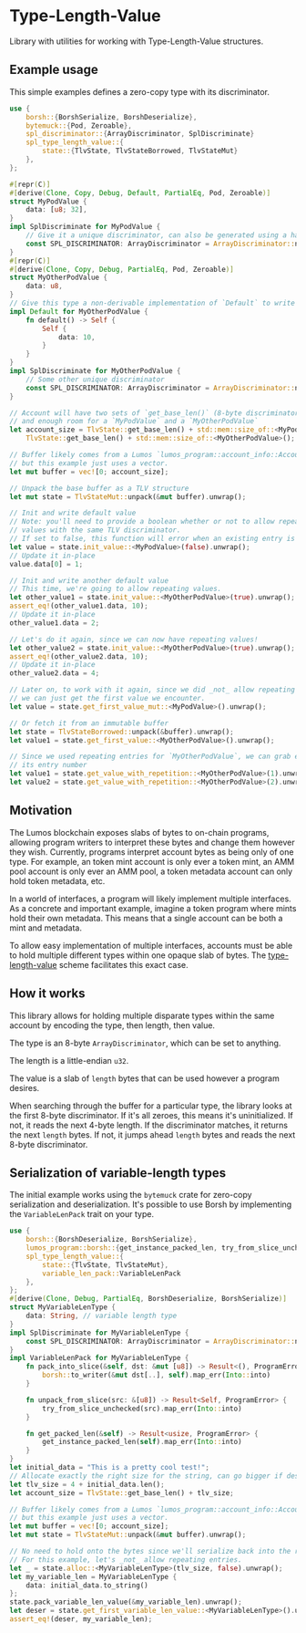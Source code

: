 # Type-Length-Value

Library with utilities for working with Type-Length-Value structures.

## Example usage

This simple examples defines a zero-copy type with its discriminator.

```rust
use {
    borsh::{BorshSerialize, BorshDeserialize},
    bytemuck::{Pod, Zeroable},
    spl_discriminator::{ArrayDiscriminator, SplDiscriminate}
    spl_type_length_value::{
        state::{TlvState, TlvStateBorrowed, TlvStateMut}
    },
};

#[repr(C)]
#[derive(Clone, Copy, Debug, Default, PartialEq, Pod, Zeroable)]
struct MyPodValue {
    data: [u8; 32],
}
impl SplDiscriminate for MyPodValue {
    // Give it a unique discriminator, can also be generated using a hash function
    const SPL_DISCRIMINATOR: ArrayDiscriminator = ArrayDiscriminator::new([1; ArrayDiscriminator::LENGTH]);
}
#[repr(C)]
#[derive(Clone, Copy, Debug, PartialEq, Pod, Zeroable)]
struct MyOtherPodValue {
    data: u8,
}
// Give this type a non-derivable implementation of `Default` to write some data
impl Default for MyOtherPodValue {
    fn default() -> Self {
        Self {
            data: 10,
        }
    }
}
impl SplDiscriminate for MyOtherPodValue {
    // Some other unique discriminator
    const SPL_DISCRIMINATOR: ArrayDiscriminator = ArrayDiscriminator::new([2; ArrayDiscriminator::LENGTH]);
}

// Account will have two sets of `get_base_len()` (8-byte discriminator and 4-byte length),
// and enough room for a `MyPodValue` and a `MyOtherPodValue`
let account_size = TlvState::get_base_len() + std::mem::size_of::<MyPodValue>() + \
    TlvState::get_base_len() + std::mem::size_of::<MyOtherPodValue>();

// Buffer likely comes from a Lumos `lumos_program::account_info::AccountInfo`,
// but this example just uses a vector.
let mut buffer = vec![0; account_size];

// Unpack the base buffer as a TLV structure
let mut state = TlvStateMut::unpack(&mut buffer).unwrap();

// Init and write default value
// Note: you'll need to provide a boolean whether or not to allow repeating
// values with the same TLV discriminator.
// If set to false, this function will error when an existing entry is detected.
let value = state.init_value::<MyPodValue>(false).unwrap();
// Update it in-place
value.data[0] = 1;

// Init and write another default value
// This time, we're going to allow repeating values.
let other_value1 = state.init_value::<MyOtherPodValue>(true).unwrap();
assert_eq!(other_value1.data, 10);
// Update it in-place
other_value1.data = 2;

// Let's do it again, since we can now have repeating values!
let other_value2 = state.init_value::<MyOtherPodValue>(true).unwrap();
assert_eq!(other_value2.data, 10);
// Update it in-place
other_value2.data = 4;

// Later on, to work with it again, since we did _not_ allow repeating entries,
// we can just get the first value we encounter.
let value = state.get_first_value_mut::<MyPodValue>().unwrap();

// Or fetch it from an immutable buffer
let state = TlvStateBorrowed::unpack(&buffer).unwrap();
let value1 = state.get_first_value::<MyOtherPodValue>().unwrap();

// Since we used repeating entries for `MyOtherPodValue`, we can grab either one by
// its entry number
let value1 = state.get_value_with_repetition::<MyOtherPodValue>(1).unwrap();
let value2 = state.get_value_with_repetition::<MyOtherPodValue>(2).unwrap();

```

## Motivation

The Lumos blockchain exposes slabs of bytes to on-chain programs, allowing program
writers to interpret these bytes and change them however they wish. Currently,
programs interpret account bytes as being only of one type. For example, an token
mint account is only ever a token mint, an AMM pool account is only ever an AMM pool,
a token metadata account can only hold token metadata, etc.

In a world of interfaces, a program will likely implement multiple interfaces.
As a concrete and important example, imagine a token program where mints hold
their own metadata. This means that a single account can be both a mint and
metadata.

To allow easy implementation of multiple interfaces, accounts must be able to
hold multiple different types within one opaque slab of bytes. The
[type-length-value](https://en.wikipedia.org/wiki/Type%E2%80%93length%E2%80%93value)
scheme facilitates this exact case.

## How it works

This library allows for holding multiple disparate types within the same account
by encoding the type, then length, then value.

The type is an 8-byte `ArrayDiscriminator`, which can be set to anything.

The length is a little-endian `u32`.

The value is a slab of `length` bytes that can be used however a program desires.

When searching through the buffer for a particular type, the library looks at
the first 8-byte discriminator. If it's all zeroes, this means it's uninitialized.
If not, it reads the next 4-byte length. If the discriminator matches, it returns
the next `length` bytes. If not, it jumps ahead `length` bytes and reads the
next 8-byte discriminator.

## Serialization of variable-length types

The initial example works using the `bytemuck` crate for zero-copy serialization
and deserialization. It's possible to use Borsh by implementing the `VariableLenPack`
trait on your type.

```rust
use {
    borsh::{BorshDeserialize, BorshSerialize},
    lumos_program::borsh::{get_instance_packed_len, try_from_slice_unchecked},
    spl_type_length_value::{
        state::{TlvState, TlvStateMut},
        variable_len_pack::VariableLenPack
    },
};
#[derive(Clone, Debug, PartialEq, BorshDeserialize, BorshSerialize)]
struct MyVariableLenType {
    data: String, // variable length type
}
impl SplDiscriminate for MyVariableLenType {
    const SPL_DISCRIMINATOR: ArrayDiscriminator = ArrayDiscriminator::new([5; ArrayDiscriminator::LENGTH]);
}
impl VariableLenPack for MyVariableLenType {
    fn pack_into_slice(&self, dst: &mut [u8]) -> Result<(), ProgramError> {
        borsh::to_writer(&mut dst[..], self).map_err(Into::into)
    }

    fn unpack_from_slice(src: &[u8]) -> Result<Self, ProgramError> {
        try_from_slice_unchecked(src).map_err(Into::into)
    }

    fn get_packed_len(&self) -> Result<usize, ProgramError> {
        get_instance_packed_len(self).map_err(Into::into)
    }
}
let initial_data = "This is a pretty cool test!";
// Allocate exactly the right size for the string, can go bigger if desired
let tlv_size = 4 + initial_data.len();
let account_size = TlvState::get_base_len() + tlv_size;

// Buffer likely comes from a Lumos `lumos_program::account_info::AccountInfo`,
// but this example just uses a vector.
let mut buffer = vec![0; account_size];
let mut state = TlvStateMut::unpack(&mut buffer).unwrap();

// No need to hold onto the bytes since we'll serialize back into the right place
// For this example, let's _not_ allow repeating entries.
let _ = state.alloc::<MyVariableLenType>(tlv_size, false).unwrap();
let my_variable_len = MyVariableLenType {
    data: initial_data.to_string()
};
state.pack_variable_len_value(&my_variable_len).unwrap();
let deser = state.get_first_variable_len_value::<MyVariableLenType>().unwrap();
assert_eq!(deser, my_variable_len);
```

